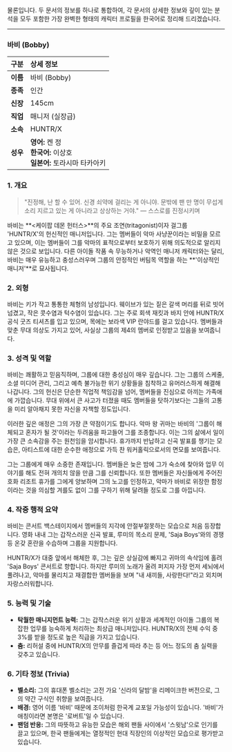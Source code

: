 물론입니다. 두 문서의 정보를 하나로 통합하여, 각 문서의 상세한 정보와 깊이 있는 분석을 모두 포함한 가장 완벽한 형태의 캐릭터 프로필을 한국어로 정리해 드리겠습니다.

---

### **바비 (Bobby)**

| 구분     | 상세 정보                                                                  |
| :------- | :------------------------------------------------------------------------- |
| **이름** | 바비 (Bobby)                                                               |
| **종족** | 인간                                                                       |
| **신장** | 145cm                                                                      |
| **직업** | 매니저 (실장급)                                                            |
| **소속** | HUNTR/X                                                                    |
| **성우** | **영어:** 켄 정 <br> **한국어:** 이상호 <br> **일본어:** 토라시마 타카아키 |

### **1. 개요**

> "진정해, 난 할 수 있어. 신경 쇠약에 걸리는 게 아니야. 문밖에 팬 만 명이 무섭게 소리 지르고 있는 게 아니라고 상상하는 거야."
> — 스스로를 진정시키며

바비는 **<케이팝 데몬 헌터스>**의 주요 조연(tritagonist)이자 걸그룹 'HUNTR/X'의 헌신적인 매니저입니다. 그는 멤버들이 악마 사냥꾼이라는 비밀을 모르고 있으며, 이는 멤버들이 그를 악마의 표적으로부터 보호하기 위해 의도적으로 알리지 않은 것으로 보입니다. 다른 아이돌 작품 속 무능하거나 악역인 매니저 캐릭터와는 달리, 바비는 매우 유능하고 충성스러우며 그룹의 안정적인 버팀목 역할을 하는 **'이상적인 매니저'**로 묘사됩니다.

### **2. 외형**

바비는 키가 작고 통통한 체형의 남성입니다. 웨이브가 있는 짙은 갈색 머리를 뒤로 빗어 넘겼고, 작은 콧수염과 턱수염이 있습니다. 그는 주로 회색 재킷과 바지 안에 HUNTR/X 공식 굿즈 티셔츠를 입고 있으며, 목에는 보라색 VIP 란야드를 걸고 있습니다. 멤버들과 맞춘 무대 의상도 가지고 있어, 사실상 그룹의 제4의 멤버로 인정받고 있음을 보여줍니다.

### **3. 성격 및 역할**

바비는 쾌활하고 믿음직하며, 그룹에 대한 충성심이 매우 깊습니다. 그는 그룹의 스케줄, 소셜 미디어 관리, 그리고 예측 불가능한 위기 상황들을 침착하고 유머러스하게 해결해 나갑니다. 그의 헌신은 단순한 직업적 책임감을 넘어, 멤버들을 진심으로 아끼는 가족애에 가깝습니다. 무대 위에서 큰 사고가 터졌을 때도 멤버들을 탓하기보다는 그들의 고통을 미리 알아채지 못한 자신을 자책할 정도입니다.

이러한 깊은 애정은 그의 가장 큰 약점이기도 합니다. 악마 왕 귀마는 바비의 '그룹이 해체되고 혼자가 될 것'이라는 두려움을 파고들어 그를 조종합니다. 이는 그의 삶에서 일이 가장 큰 소속감을 주는 원천임을 암시합니다. 휴가까지 반납하고 신곡 발표를 챙기는 모습은, 아티스트에 대한 순수한 애정으로 가득 찬 워커홀릭으로서의 면모를 보여줍니다.

그는 그룹에게 매우 소중한 존재입니다. 멤버들은 늦은 밤에 그가 숙소에 찾아와 업무 이야기를 해도 전혀 개의치 않을 만큼 그를 신뢰합니다. 또한 멤버들은 자신들에게 주어진 호화 리조트 휴가를 그에게 양보하며 그의 노고를 인정하고, 악마가 바비로 위장한 함정이라는 것을 의심할 겨를도 없이 그를 구하기 위해 달려들 정도로 그를 아낍니다.

### **4. 작중 행적 요약**

바비는 콘서트 백스테이지에서 멤버들의 지각에 안절부절못하는 모습으로 처음 등장합니다. 영화 내내 그는 갑작스러운 신곡 발표, 루미의 목소리 문제, 'Saja Boys'와의 경쟁 등 온갖 혼란을 수습하며 그룹을 지원합니다.

HUNTR/X가 대중 앞에서 해체한 후, 그는 깊은 상실감에 빠지고 귀마의 속삭임에 홀려 'Saja Boys' 콘서트로 향합니다. 하지만 루미의 노래가 울려 퍼지자 가장 먼저 세뇌에서 풀려나고, 악마를 물리치고 재결합한 멤버들을 보며 "내 새끼들, 사랑한다!"라고 외치며 자랑스러워합니다.

### **5. 능력 및 기술**

- **탁월한 매니지먼트 능력:** 그는 갑작스러운 위기 상황과 세계적인 아이돌 그룹의 복잡한 업무를 능숙하게 처리하는 최상급 매니저입니다. HUNTR/X의 전체 수익 중 3%를 받을 정도로 높은 직급을 가지고 있습니다.
- **춤:** 리허설 중에 HUNTR/X의 안무를 즐겁게 따라 추는 등 어느 정도의 춤 실력을 갖추고 있습니다.

### **6. 기타 정보 (Trivia)**

- **벨소리:** 그의 휴대폰 벨소리는 고전 가요 '신라의 달밤'을 리메이크한 버전으로, 그의 약간 구식인 취향을 보여줍니다.
- **배경:** 영어 이름 '바비' 때문에 조이처럼 한국계 교포일 가능성이 있습니다. '바비'가 애칭이라면 본명은 '로버트'일 수 있습니다.
- **팬덤 반응:** 그의 따뜻하고 유능한 모습은 해외 팬들 사이에서 '스윗남'으로 인기를 끌고 있으며, 한국 팬들에게는 열정적인 현대 직장인의 이상적인 모습으로 평가받고 있습니다.
